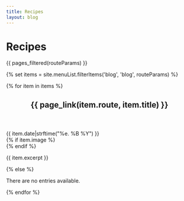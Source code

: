 ```yaml
---
title: Recipes
layout: blog
---
```


# Recipes

{{ pages_filtered(routeParams) }}

{% set items = site.menuList.filterItems('blog', 'blog', routeParams) %}

<div class="posts">
    {% for item in items %}
    <section class="post">
        <header class="post-header">
            <h2 class="post-title">{{ page_link(item.route, item.title) }}</h2>
        </header>
        <div class="blog-meta">
            {{ item.date|strftime("%e. %B %Y") }}
        </div>
        {% if item.image %}
        <div class="post-image">
            <a href="{{ url(item.route) }}">
                <img class="pure-img"
                     src="{{ item.image }}{# item.image|imagine('t560x260') #}"
                     alt=""/></a>
        </div>
        {% endif %}
        <div class="post-description">
            <p>{{ item.excerpt }}</p>
        </div>
    </section>
    {% else %}
    <section class="post">
        <div class="post-description">
            <p>There are no entries available.</p>
        </div>
    </section>
    {% endfor %}
</div>
